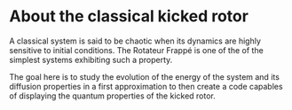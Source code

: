 # About the classical kicked rotor

A classical system is said to be chaotic when its dynamics are highly sensitive to initial conditions. The Rotateur Frappé is one of the
of the simplest systems exhibiting such a property.

The goal here is to study the evolution of the energy of the system and its diffusion properties in a first approximation to then create a code capables of displaying the quantum properties of the kicked rotor.
